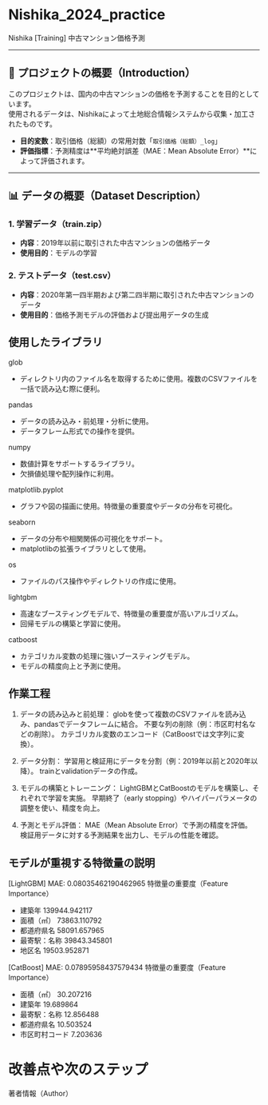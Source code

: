 # Nishika_2024_practice  
Nishika [Training] 中古マンション価格予測

---

## 📌 プロジェクトの概要（Introduction）  
このプロジェクトは、国内の中古マンションの価格を予測することを目的としています。  
使用されるデータは、Nishikaによって土地総合情報システムから収集・加工されたものです。

- **目的変数**：取引価格（総額）の常用対数「`取引価格（総額）_log`」  
- **評価指標**：予測精度は**平均絶対誤差（MAE：Mean Absolute Error）**によって評価されます。

---

## 📊 データの概要（Dataset Description）

### 1. 学習データ（train.zip）
- **内容**：2019年以前に取引された中古マンションの価格データ  
- **使用目的**：モデルの学習

### 2. テストデータ（test.csv）
- **内容**：2020年第一四半期および第二四半期に取引された中古マンションのデータ  
- **使用目的**：価格予測モデルの評価および提出用データの生成


## 使用したライブラリ
glob
- ディレクトリ内のファイル名を取得するために使用。複数のCSVファイルを一括で読み込む際に便利。

pandas
- データの読み込み・前処理・分析に使用。
- データフレーム形式での操作を提供。

numpy
- 数値計算をサポートするライブラリ。
- 欠損値処理や配列操作に利用。

matplotlib.pyplot
- グラフや図の描画に使用。特徴量の重要度やデータの分布を可視化。

seaborn
- データの分布や相関関係の可視化をサポート。
- matplotlibの拡張ライブラリとして使用。

os
- ファイルのパス操作やディレクトリの作成に使用。

lightgbm
- 高速なブースティングモデルで、特徴量の重要度が高いアルゴリズム。
- 回帰モデルの構築と学習に使用。

catboost
- カテゴリカル変数の処理に強いブースティングモデル。
- モデルの精度向上と予測に使用。

## 作業工程
1. データの読み込みと前処理：
globを使って複数のCSVファイルを読み込み、pandasでデータフレームに結合。
不要な列の削除（例：市区町村名などの削除）。
カテゴリカル変数のエンコード（CatBoostでは文字列に変換）。

2. データ分割：
学習用と検証用にデータを分割（例：2019年以前と2020年以降）。
trainとvalidationデータの作成。

3. モデルの構築とトレーニング：
LightGBMとCatBoostのモデルを構築し、それぞれで学習を実施。
早期終了（early stopping）やハイパーパラメータの調整を使い、精度を向上。

4. 予測とモデル評価：
MAE（Mean Absolute Error）で予測の精度を評価。
検証用データに対する予測結果を出力し、モデルの性能を確認。

## モデルが重視する特徴量の説明
[LightGBM]
MAE: 0.08035462190462965
特徴量の重要度（Feature Importance）
- 建築年  139944.942117
- 面積（㎡）   73863.110792
- 都道府県名   58091.657965
- 最寄駅：名称   39843.345801
- 地区名   19503.952871


[CatBoost]
MAE: 0.07895958437579434
特徴量の重要度（Feature Importance）
- 面積（㎡）  30.207216
- 建築年  19.689864
- 最寄駅：名称  12.856488
- 都道府県名  10.503524
- 市区町村コード   7.203636


# 改善点や次のステップ

著者情報（Author）


